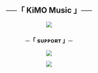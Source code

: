 <h2 align="center">
    ──「 KiMO Music 」──
</h2>

<p align="center">
  <img src="https://graph.org/file/5e170ba36d2ce795bc1d2.jpg">
</p>
<h3 align="center">
    ─「 sᴜᴩᴩᴏʀᴛ 」─
</h3>

<p align="center">
<a href="https://telegram.me/DevKiMO"><img src="https://img.shields.io/badge/-Support%20Group-blue.svg?style=for-the-badge&logo=Telegram"></a>
</p>

<p align="center">
<a href="https://telegram.me/d8_8q"><img src="https://img.shields.io/badge/-Support%20Channel-blue.svg?style=for-the-badge&logo=Telegram"></a>
</p>
